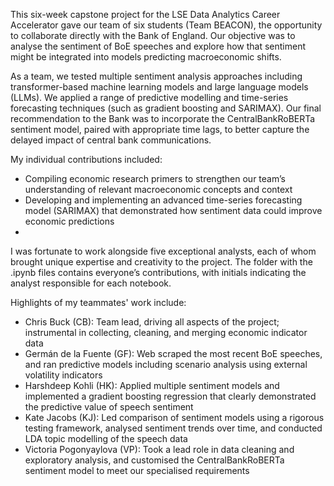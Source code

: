 This six-week capstone project for the LSE Data Analytics Career Accelerator gave our team of six students (Team BEACON), the opportunity to collaborate directly with the Bank of England. Our objective was to analyse the sentiment of BoE speeches and explore how that sentiment might be integrated into models predicting macroeconomic shifts.

As a team, we tested multiple sentiment analysis approaches including transformer-based machine learning models and large language models (LLMs). We applied a range of predictive modelling and time-series forecasting techniques (such as gradient boosting and SARIMAX). Our final recommendation to the Bank was to incorporate the CentralBankRoBERTa sentiment model, paired with appropriate time lags, to better capture the delayed impact of central bank communications.

My individual contributions included:

- Compiling economic research primers to strengthen our team’s understanding of relevant macroeconomic concepts and context
- Developing and implementing an advanced time-series forecasting model (SARIMAX) that demonstrated how sentiment data could improve economic predictions
- 
I was fortunate to work alongside five exceptional analysts, each of whom brought unique expertise and creativity to the project. The folder with the .ipynb files contains everyone’s contributions, with initials indicating the analyst responsible for each notebook.

Highlights of my teammates' work include:

- Chris Buck (CB): Team lead, driving all aspects of the project; instrumental in collecting, cleaning, and merging economic indicator data
- Germán de la Fuente (GF): Web scraped the most recent BoE speeches, and ran predictive models including scenario analysis using external volatility indicators
- Harshdeep Kohli (HK): Applied multiple sentiment models and implemented a gradient boosting regression that clearly demonstrated the predictive value of speech sentiment
- Kate Jacobs (KJ): Led comparison of sentiment models using a rigorous testing framework, analysed sentiment trends over time, and conducted LDA topic modelling of the speech data
- Victoria Pogonyaylova (VP): Took a lead role in data cleaning and exploratory analysis, and customised the CentralBankRoBERTa sentiment model to meet our specialised requirements
